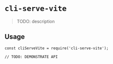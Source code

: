 # `cli-serve-vite`

> TODO: description

## Usage

```
const cliServeVite = require('cli-serve-vite');

// TODO: DEMONSTRATE API
```
